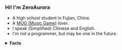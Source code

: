 ### Hi! I'm ZeroAurora

- A high school student in Fujian, China.
- A [MUG (Music Game)](https://en.wikipedia.org/wiki/Music_video_game) lover.
- I speak (Simplified) Chinese and English.
- I'm not a programmer, but may be one in the future.

<details><summary><b>Facts</b></summary>

- I love libre softwares, but I don't hate proprietary softwares.
- I'm always raising questions but never code.
- I want to keep myself free from current situations of developers in China (including but not limited to [996 working schedule](https://996.icu/#/en_US)) but I don't know *how*.
- Most of the time, I have to use a dictionary when writing English articles.
- Ask me anything [here](https://github.com/ZeroAurora/ZeroAurora/issues).

</details>
